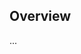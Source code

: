 <!-- Note: Please must use one of our issue templates to file an issue! 🛑 -->
<!-- 👉 https://github.com/Hostlife22/computer-science-course/issues/new/choose 👈 -->
<!-- **Issues that should have been filed with a template will be closed without action, and we will ask you to use a template.** -->

<!-- This blank issue template is only for issues that don't fit any of the templates. -->

## Overview

...
